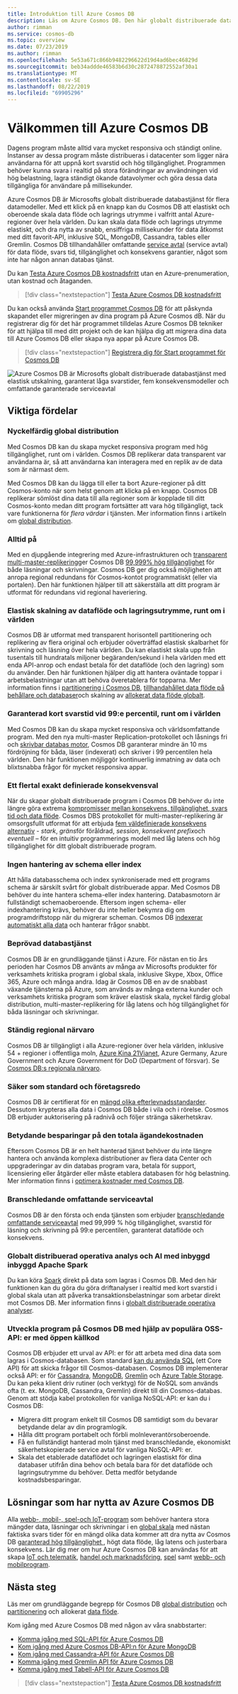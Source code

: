 ```yaml
---
title: Introduktion till Azure Cosmos DB
description: Läs om Azure Cosmos DB. Den här globalt distribuerade databasen med flera modeller har skapats för låg svarstid, elastisk skalbarhet och hög tillgänglighet, och den ger inbyggt stöd för NoSQL-data.
author: rimman
ms.service: cosmos-db
ms.topic: overview
ms.date: 07/23/2019
ms.author: rimman
ms.openlocfilehash: 5e53a671c866b9482296622d19d4ad6bec46829d
ms.sourcegitcommit: beb34addde46583b6d30c2872478872552af30a1
ms.translationtype: MT
ms.contentlocale: sv-SE
ms.lasthandoff: 08/22/2019
ms.locfileid: "69905296"
---
```

# <a name="welcome-to-azure-cosmos-db"></a>Välkommen till Azure Cosmos DB

Dagens program måste alltid vara mycket responsiva och ständigt online. Instanser av dessa program måste distribueras i datacenter som ligger nära användarna för att uppnå kort svarstid och hög tillgänglighet. Programmen behöver kunna svara i realtid på stora förändringar av användningen vid hög belastning, lagra ständigt ökande datavolymer och göra dessa data tillgängliga för användare på millisekunder.

Azure Cosmos DB är Microsofts globalt distribuerade databastjänst för flera datamodeller. Med ett klick på en knapp kan du Cosmos DB att elastiskt och oberoende skala data flöde och lagrings utrymme i valfritt antal Azure-regioner över hela världen. Du kan skala data flöde och lagrings utrymme elastiskt, och dra nytta av snabb, ensiffriga millisekunder för data åtkomst med ditt favorit-API, inklusive SQL, MongoDB, Cassandra, tables eller Gremlin. Cosmos DB tillhandahåller omfattande [service avtal](https://aka.ms/acdbsla) (service avtal) för data flöde, svars tid, tillgänglighet och konsekvens garantier, något som inte har någon annan databas tjänst.

Du kan [Testa Azure Cosmos DB kostnadsfritt](https://azure.microsoft.com/try/cosmosdb/) utan en Azure-prenumeration, utan kostnad och åtaganden.

> [!div class="nextstepaction"]
> [Testa Azure Cosmos DB kostnadsfritt](https://azure.microsoft.com/try/cosmosdb/)

Du kan också använda [Start programmet Cosmos DB](https://azurecosmosdb.github.io/CosmosBootstrap/) för att påskynda skapandet eller migreringen av dina program på Azure Cosmos dB. När du registrerar dig för det här programmet tilldelas Azure Cosmos DB tekniker för att hjälpa till med ditt projekt och de kan hjälpa dig att migrera dina data till Azure Cosmos DB eller skapa nya appar på Azure Cosmos DB.

> [!div class="nextstepaction"]
> [Registrera dig för Start programmet för Cosmos DB](https://azurecosmosdb.github.io/CosmosBootstrap/)

![Azure Cosmos DB är Microsofts globalt distribuerade databastjänst med elastisk utskalning, garanterat låga svarstider, fem konsekvensmodeller och omfattande garanterade serviceavtal](./media/introduction/azure-cosmos-db.png)

## <a name="key-benefits"></a>Viktiga fördelar

### <a name="turnkey-global-distribution"></a>Nyckelfärdig global distribution

Med Cosmos DB kan du skapa mycket responsiva program med hög tillgänglighet, runt om i världen. Cosmos DB replikerar data transparent var användarna är, så att användarna kan interagera med en replik av de data som är närmast dem.

Med Cosmos DB kan du lägga till eller ta bort Azure-regioner på ditt Cosmos-konto när som helst genom att klicka på en knapp. Cosmos DB replikerar sömlöst dina data till alla regioner som är kopplade till ditt Cosmos-konto medan ditt program fortsätter att vara hög tillgängligt, tack vare funktionerna för *flera värdar* i tjänsten. Mer information finns i artikeln om [global distribution](distribute-data-globally.md).

### <a name="always-on"></a>Alltid på

Med en djupgående integrering med Azure-infrastrukturen och [transparent multi-master-replikering](global-dist-under-the-hood.md)ger Cosmos DB [99,999% hög tillgänglighet](high-availability.md) för både läsningar och skrivningar. Cosmos DB ger dig också möjligheten att anropa regional redundans för Cosmos-kontot programmatiskt (eller via portalen). Den här funktionen hjälper till att säkerställa att ditt program är utformat för redundans vid regional haveriering.

### <a name="elastic-scalability-of-throughput-and-storage-worldwide"></a>Elastisk skalning av dataflöde och lagringsutrymme, runt om i världen

Cosmos DB är utformat med transparent horisontell partitionering och replikering av flera original och erbjuder oöverträffad elastisk skalbarhet för skrivning och läsning över hela världen. Du kan elastiskt skala upp från tusentals till hundratals miljoner begäranden/sekund i hela världen med ett enda API-anrop och endast betala för det dataflöde (och den lagring) som du använder. Den här funktionen hjälper dig att hantera oväntade toppar i arbetsbelastningar utan att behöva överetablera för topparna. Mer information finns i [partitionering i Cosmos DB](partitioning-overview.md), [tillhandahållet data flöde på behållare och databaser](set-throughput.md)och skalning av [allokerat data flöde globalt](scaling-throughput.md).

### <a name="guaranteed-low-latency-at-99th-percentile-worldwide"></a>Garanterad kort svarstid vid 99:e percentil, runt om i världen

Med Cosmos DB kan du skapa mycket responsiva och världsomfattande program. Med den nya multi-master Replication-protokollet och låsnings fri och [skrivbar databas motor](index-policy.md), Cosmos DB garanterar mindre än 10 ms fördröjning för båda, läser (indexerat) och skriver i 99 percentilen hela världen. Den här funktionen möjliggör kontinuerlig inmatning av data och blixtsnabba frågor för mycket responsiva appar.

### <a name="precisely-defined-multiple-consistency-choices"></a>Ett flertal exakt definierade konsekvensval

När du skapar globalt distribuerade program i Cosmos DB behöver du inte längre göra extrema [kompromisser mellan konsekvens, tillgänglighet, svars tid och data flöde](consistency-levels-tradeoffs.md). Cosmos DBS protokollet för multi-master-replikering är omsorgsfullt utformat för att erbjuda [fem väldefinierade konsekvens alternativ](consistency-levels.md) - *stark*, *gräns*för föråldrad, *session*, *konsekvent prefix*och *eventuell* – för en intuitiv programmerings modell med låg latens och hög tillgänglighet för ditt globalt distribuerade program.

### <a name="no-schema-or-index-management"></a>Ingen hantering av schema eller index

Att hålla databasschema och index synkroniserade med ett programs schema är särskilt svårt för globalt distribuerade appar. Med Cosmos DB behöver du inte hantera schema-eller index hantering. Databasmotorn är fullständigt schemaoberoende.  Eftersom ingen schema- eller indexhantering krävs, behöver du inte heller bekymra dig om programdriftstopp när du migrerar scheman. Cosmos DB [indexerar automatiskt alla data](index-policy.md) och hanterar frågor snabbt.

### <a name="battle-tested-database-service"></a>Beprövad databastjänst

Cosmos DB är en grundläggande tjänst i Azure. För nästan en tio års perioden har Cosmos DB använts av många av Microsofts produkter för verksamhets kritiska program i global skala, inklusive Skype, Xbox, Office 365, Azure och många andra. Idag är Cosmos DB en av de snabbast växande tjänsterna på Azure, som används av många externa kunder och verksamhets kritiska program som kräver elastisk skala, nyckel färdig global distribution, multi-master-replikering för låg latens och hög tillgänglighet för båda läsningar och skrivningar.

### <a name="ubiquitous-regional-presence"></a>Ständig regional närvaro

Cosmos DB är tillgängligt i alla Azure-regioner över hela världen, inklusive 54 + regioner i offentliga moln, [Azure Kina 21Vianet](https://www.azure.cn/en-us/), Azure Germany, Azure Government och Azure Government för DoD (Department of försvar). Se [Cosmos DB:s regionala närvaro](regional-presence.md).

### <a name="secure-by-default-and-enterprise-ready"></a>Säker som standard och företagsredo

Cosmos DB är certifierat för en [mängd olika efterlevnadsstandarder](compliance.md). Dessutom krypteras alla data i Cosmos DB både i vila och i rörelse. Cosmos DB erbjuder auktorisering på radnivå och följer stränga säkerhetskrav.

### <a name="significant-tco-savings"></a>Betydande besparingar på den totala ägandekostnaden

Eftersom Cosmos DB är en helt hanterad tjänst behöver du inte längre hantera och använda komplexa distributioner av flera data Center och uppgraderingar av din databas program vara, betala för support, licensiering eller åtgärder eller måste etablera databasen för hög belastning. Mer information finns i [optimera kostnader med Cosmos DB](total-cost-ownership.md).

### <a name="industry-leading-comprehensive-slas"></a>Branschledande omfattande serviceavtal

Cosmos DB är den första och enda tjänsten som erbjuder [branschledande omfattande serviceavtal](https://azure.microsoft.com/support/legal/sla/cosmos-db/) med 99,999 % hög tillgänglighet, svarstid för läsning och skrivning på 99:e percentilen, garanterat dataflöde och konsekvens.

### <a name="globally-distributed-operational-analytics-and-ai-with-natively-built-in-apache-spark"></a>Globalt distribuerad operativa analys och AI med inbyggd inbyggd Apache Spark

Du kan köra [Spark](spark-connector.md) direkt på data som lagras i Cosmos DB. Med den här funktionen kan du göra du göra driftanalyser i realtid med kort svarstid i global skala utan att påverka transaktionsbelastningar som arbetar direkt mot Cosmos DB. Mer information finns i [globalt distribuerade operativa analyser](lambda-architecture.md).

### <a name="develop-applications-on-cosmos-db-using-popular-open-source-software-oss-apis"></a>Utveckla program på Cosmos DB med hjälp av populära OSS-API: er med öppen källkod

Cosmos DB erbjuder ett urval av API: er för att arbeta med dina data som lagras i Cosmos-databasen. Som standard [kan du använda SQL](how-to-sql-query.md) (ett Core API) för att skicka frågor till Cosmos-databasen. Cosmos DB implementerar också API: er för [Cassandra](cassandra-introduction.md), [MongoDB](mongodb-introduction.md), [Gremlin](graph-introduction.md) och [Azure Table Storage](table-introduction.md). Du kan peka klient driv rutiner (och verktyg) för de NoSQL som används ofta (t. ex. MongoDB, Cassandra, Gremlin) direkt till din Cosmos-databas. Genom att stödja kabel protokollen för vanliga NoSQL-API: er kan du i Cosmos DB:

* Migrera ditt program enkelt till Cosmos DB samtidigt som du bevarar betydande delar av din programlogik.
* Hålla ditt program portabelt och förbli molnleverantörsoberoende.
* Få en fullständigt hanterad moln tjänst med branschledande, ekonomiskt säkerhetskopierade service avtal för vanliga NoSQL-API: er. 
* Skala det etablerade dataflödet och lagringen elastiskt för dina databaser utifrån dina behov och betala bara för det dataflöde och lagringsutrymme du behöver. Detta medför betydande kostnadsbesparingar.

## <a name="solutions-that-benefit-from-azure-cosmos-db"></a>Lösningar som har nytta av Azure Cosmos DB

Alla [webb-, mobil-, spel-och IoT-program](use-cases.md) som behöver hantera stora mängder data, läsningar och skrivningar i en [global skala](distribute-data-globally.md) med nästan faktiska svars tider för en mängd olika data kommer att dra nytta av Cosmos DB [garanterad hög tillgänglighet ](https://azure.microsoft.com/support/legal/sla/cosmos-db/), högt data flöde, låg latens och justerbara konsekvens. Lär dig mer om hur Azure Cosmos DB kan användas för att skapa [IoT och telematik](use-cases.md#iot-and-telematics), [handel och marknadsföring](use-cases.md#retail-and-marketing), [spel](use-cases.md#gaming) samt [webb- och mobilprogram](use-cases.md#web-and-mobile-applications).

## <a name="next-steps"></a>Nästa steg

Läs mer om grundläggande begrepp för Cosmos DB [global distribution](distribute-data-globally.md) och [partitionering](partitioning-overview.md) och allokerat [data flöde](request-units.md).

Kom igång med Azure Cosmos DB med någon av våra snabbstarter:

* [Komma igång med SQL-API för Azure Cosmos DB](create-sql-api-dotnet.md)
* [Kom igång med Azure Cosmos DB-API:n för Azure MongoDB](create-mongodb-nodejs.md)
* [Kom igång med Cassandra-API för Azure Cosmos DB](create-cassandra-dotnet.md)
* [Komma igång med Gremlin API för Azure Cosmos DB](create-graph-dotnet.md)
* [Komma igång med Tabell-API för Azure Cosmos DB](create-table-dotnet.md)

> [!div class="nextstepaction"]
> [Testa Azure Cosmos DB kostnadsfritt](https://azure.microsoft.com/try/cosmosdb/)
